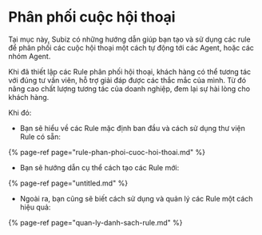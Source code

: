 # Phân phối cuộc hội thoại

Tại mục này, Subiz có những hướng dẫn giúp bạn tạo và sử dụng các rule để phân phối các cuộc hội thoại một cách tự động tới các Agent, hoặc các nhóm Agent.

Khi đã thiết lập các Rule phân phối hội thoại, khách hàng có thể tương tác với đúng tư vấn viên, hỗ trợ giải đáp được các thắc mắc của mình. Từ đó nâng cao chất lượng tương tác của doanh nghiệp, đem lại sự hài lòng cho khách hàng.  

Khi đó:

* Bạn sẽ hiểu về các Rule mặc định ban đầu và cách sử dụng thư viện Rule có sẵn:

{% page-ref page="rule-phan-phoi-cuoc-hoi-thoai.md" %}

* Bạn sẽ hướng dẫn cụ thể cách tạo các Rule mới:

{% page-ref page="untitled.md" %}

* Ngoài ra, bạn cũng sẽ biết cách sử dụng và quản lý các Rule một cách hiệu quả:

{% page-ref page="quan-ly-danh-sach-rule.md" %}


